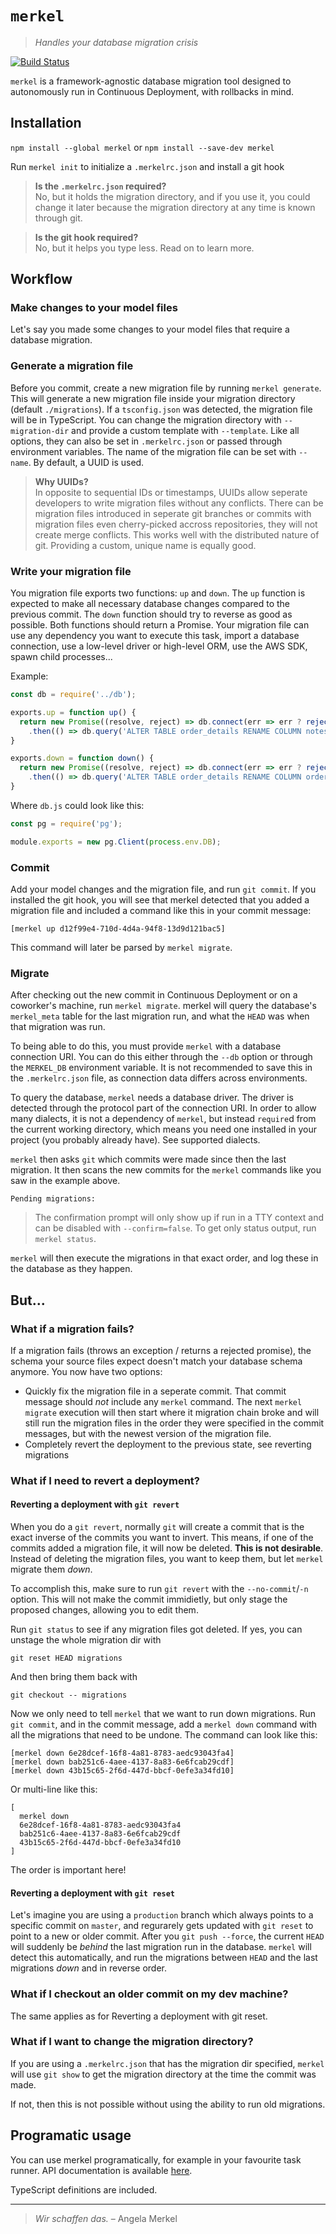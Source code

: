 
# `merkel`
> _Handles your database migration crisis_

[![Build Status](https://travis-ci.org/felixfbecker/merkel.svg?branch=master)](https://travis-ci.org/felixfbecker/merkel)

`merkel` is a framework-agnostic database migration tool designed to autonomously run in Continuous Deployment,
with rollbacks in mind.

## Installation

`npm install --global merkel` or `npm install --save-dev merkel`

Run `merkel init` to initialize a `.merkelrc.json` and install a git hook

> **Is the `.merkelrc.json` required?**  
> No, but it holds the migration directory, and if you use it, you could change it later
> because the migration directory at any time is known through git.


> **Is the git hook required?**  
> No, but it helps you type less. Read on to learn more.


## Workflow


### Make changes to your model files

Let's say you made some changes to your model files that require a database migration.

### Generate a migration file

Before you commit, create a new migration file by running `merkel generate`.
This will generate a new migration file inside your migration directory (default `./migrations`).
If a `tsconfig.json` was detected, the migration file will be in TypeScript.
You can change the migration directory with `--migration-dir` and provide a custom template with `--template`.
Like all options, they can also be set in `.merkelrc.json` or passed through environment variables.
The name of the migration file can be set with `--name`. By default, a UUID is used.

> **Why UUIDs?**  
> In opposite to sequential IDs or timestamps, UUIDs allow seperate developers to write migration files without any
> conflicts. There can be migration files introduced in seperate git branches or commits with migration files even
> cherry-picked accross repositories, they will not create merge conflicts.
> This works well with the distributed nature of git.
> Providing a custom, unique name is equally good.

### Write your migration file

You migration file exports two functions: `up` and `down`.
The `up` function is expected to make all necessary database changes compared to the previous commit.
The `down` function should try to reverse as good as possible. Both functions should return a Promise.
Your migration file can use any dependency you want to execute this task, import a database connection,
use a low-level driver or high-level ORM, use the AWS SDK, spawn child processes...

Example:

```js
const db = require('../db');

exports.up = function up() {
  return new Promise((resolve, reject) => db.connect(err => err ? reject(err) : resolve()))
    .then(() => db.query('ALTER TABLE order_details RENAME COLUMN notes TO order_notes'));
}

exports.down = function down() {
  return new Promise((resolve, reject) => db.connect(err => err ? reject(err) : resolve()))
    .then(() => db.query('ALTER TABLE order_details RENAME COLUMN order_notes TO notes'));
}
```

Where `db.js` could look like this:

```js
const pg = require('pg');

module.exports = new pg.Client(process.env.DB);
```

### Commit

Add your model changes and the migration file, and run `git commit`.
If you installed the git hook, you will see that merkel detected that you added a migration file and included a
command like this in your commit message:

```
[merkel up d12f99e4-710d-4d4a-94f8-13d9d121bac5]
```

This command will later be parsed by `merkel migrate`. 

### Migrate

After checking out the new commit in Continuous Deployment or on a coworker's machine, run `merkel migrate`.
merkel will query the database's `merkel_meta` table for the last migration run, and what the `HEAD` was when that
migration was run.

To being able to do this, you must provide `merkel` with a database connection URI.
You can do this either through the `--db` option or through the `MERKEL_DB` environment variable.
It is not recommended to save this in the `.merkelrc.json` file, as connection data differs across environments.

To query the database, `merkel` needs a database driver.
The driver is detected through the protocol part of the connection URI.
In order to allow many dialects, it is not a dependency of `merkel`, but instead `require`d from the current working
directory, which means you need one installed in your project (you probably already have). See supported dialects.

`merkel` then asks `git` which commits were made since then the last migration.
It then scans the new commits for the `merkel` commands like you saw in the example above.

```
Pending migrations:
```

> The confirmation prompt will only show up if run in a TTY context and can be disabled with `--confirm=false`.
> To get only status output, run `merkel status`.

`merkel` will then execute the migrations in that exact order, and log these in the database as they happen.

## But...

### What if a migration fails?

If a migration fails (throws an exception / returns a rejected promise), the schema your source files expect doesn't
match your database schema anymore. You now have two options:
 - Quickly fix the migration file in a seperate commit.
   That commit message should _not_ include any `merkel` command.
   The next `merkel migrate` execution will then start where it migration chain broke and will still run the migration
   files in the order they were specified in the commit messages, but with the newest version of the migration file.
 - Completely revert the deployment to the previous state, see reverting migrations

### What if I need to revert a deployment?

#### Reverting a deployment with `git revert`

When you do a `git revert`, normally `git` will create a commit that is the exact inverse of the commits you want to
invert. This means, if one of the commits added a migration file, it will now be deleted. **This is not desirable**.
Instead of deleting the migration files, you want to keep them, but let `merkel` migrate them _down_.

To accomplish this, make sure to run `git revert` with the `--no-commit`/`-n` option.
This will not make the commit immidietly, but only stage the proposed changes, allowing you to edit them.

Run `git status` to see if any migration files got deleted. If yes, you can unstage the whole migration dir with

    git reset HEAD migrations

And then bring them back with

    git checkout -- migrations

Now we only need to tell `merkel` that we want to run down migrations.
Run `git commit`, and in the commit message, add a `merkel down` command with all the migrations that need to be undone.
The command can look like this:

    [merkel down 6e28dcef-16f8-4a81-8783-aedc93043fa4]
    [merkel down bab251c6-4aee-4137-8a83-6e6fcab29cdf]
    [merkel down 43b15c65-2f6d-447d-bbcf-0efe3a34fd10]

Or multi-line like this:

    [
      merkel down
      6e28dcef-16f8-4a81-8783-aedc93043fa4
      bab251c6-4aee-4137-8a83-6e6fcab29cdf
      43b15c65-2f6d-447d-bbcf-0efe3a34fd10
    ]

The order is important here!

#### Reverting a deployment with `git reset`

Let's imagine you are using a `production` branch which always points to a specific commit on `master`, and regurarely
gets updated with `git reset` to point to a new or older commit.
After you `git push --force`, the current `HEAD` will suddenly be _behind_ the last migration run in the database.
`merkel` will detect this automatically, and run the migrations between `HEAD` and the last migrations _down_ and in
reverse order.

### What if I checkout an older commit on my dev machine?

The same applies as for Reverting a deployment with git reset.

### What if I want to change the migration directory?

If you are using a `.merkelrc.json` that has the migration dir specified, `merkel` will use `git show` to get the
migration directory at the time the commit was made.

If not, then this is not possible without using the ability to run old migrations.

## Programatic usage

You can use merkel programatically, for example in your favourite task runner.
API documentation is available [here](http://merkel.surge.sh/).

TypeScript definitions are included.


---------------------------------------------------------------------


> _Wir schaffen das._ – Angela Merkel
